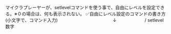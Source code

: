 マイクラプレーヤーが、setlevelコマンドを使う事で、自由にレベルを設定できる。※０の場合は、何も表示されない。
✅自由にレベル設定のコマンドの書き方(小文字で、コマンド入力)
　　　　　　　　　　　　↓
　　　　　　/ setlevel　数字
